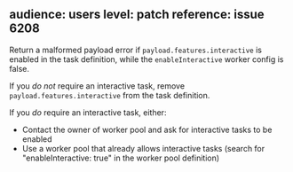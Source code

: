 audience: users
level: patch
reference: issue 6208
---
Return a malformed payload error if `payload.features.interactive` is enabled in the task definition, while the `enableInteractive` worker config is false.

If you _do not_ require an interactive task, remove `payload.features.interactive` from the task definition.

If you _do_ require an interactive task, either:
* Contact the owner of worker pool and ask for interactive tasks to be enabled
* Use a worker pool that already allows interactive tasks (search for "enableInteractive: true" in the worker pool definition)
